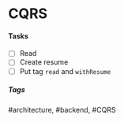 # CQRS

#### Tasks
- [ ] Read
- [ ] Create resume
- [ ] Put tag `read` and `withResume`

##### Tags
#architecture, #backend, #CQRS
